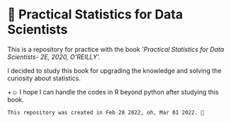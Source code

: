 # 🦀 Practical Statistics for Data Scientists 

This is a repository for practice with the book _'Practical Statistics for Data Scientists- 2E, 2020, O'REILLY'._

I decided to study this book for upgrading the knowledge and solving the curiosity about statistics.

+☺️ I hope I can handle the codes in R beyond python after studying this book.



`This repository was created in Feb 28 2022, oh, Mar 01 2022. 🤔`

